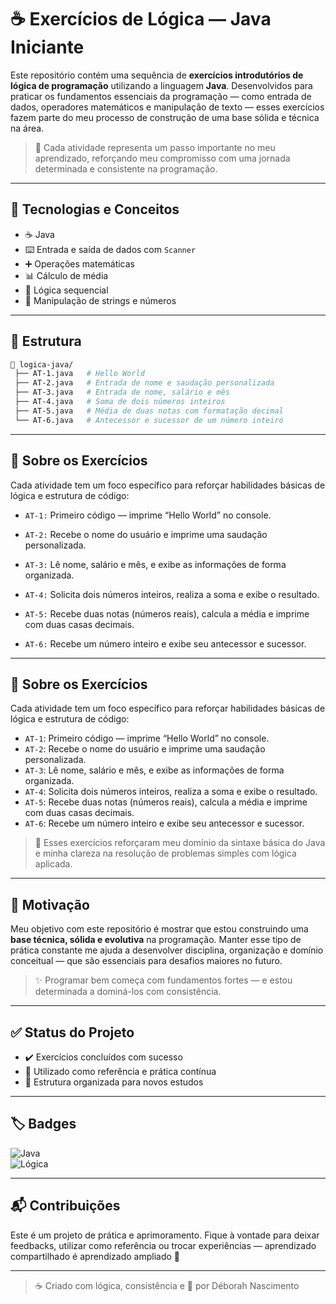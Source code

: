 # ☕ Exercícios de Lógica — Java Iniciante

Este repositório contém uma sequência de **exercícios introdutórios de lógica de programação** utilizando a linguagem **Java**. Desenvolvidos para praticar os fundamentos essenciais da programação — como entrada de dados, operadores matemáticos e manipulação de texto — esses exercícios fazem parte do meu processo de construção de uma base sólida e técnica na área.

> 📘 Cada atividade representa um passo importante no meu aprendizado, reforçando meu compromisso com uma jornada determinada e consistente na programação.

---

## 🚀 Tecnologias e Conceitos

- ☕ Java
- ⌨️ Entrada e saída de dados com `Scanner`
- ➕ Operações matemáticas
- 📊 Cálculo de média
- 🧠 Lógica sequencial
- 📝 Manipulação de strings e números

---

## 📂 Estrutura

```bash
📁 logica-java/
 ├── AT-1.java   # Hello World
 ├── AT-2.java   # Entrada de nome e saudação personalizada
 ├── AT-3.java   # Entrada de nome, salário e mês
 ├── AT-4.java   # Soma de dois números inteiros
 ├── AT-5.java   # Média de duas notas com formatação decimal
 └── AT-6.java   # Antecessor e sucessor de um número inteiro
```
---

## 📌 Sobre os Exercícios
Cada atividade tem um foco específico para reforçar habilidades básicas de lógica e estrutura de código:

- `AT-1:` Primeiro código — imprime “Hello World” no console.

- `AT-2:` Recebe o nome do usuário e imprime uma saudação personalizada.

- `AT-3:` Lê nome, salário e mês, e exibe as informações de forma organizada.

- `AT-4:` Solicita dois números inteiros, realiza a soma e exibe o resultado.

- `AT-5:` Recebe duas notas (números reais), calcula a média e imprime com duas casas decimais.

- `AT-6:` Recebe um número inteiro e exibe seu antecessor e sucessor.

---

## 📌 Sobre os Exercícios

Cada atividade tem um foco específico para reforçar habilidades básicas de lógica e estrutura de código:

- `AT-1`: Primeiro código — imprime “Hello World” no console.
- `AT-2`: Recebe o nome do usuário e imprime uma saudação personalizada.
- `AT-3`: Lê nome, salário e mês, e exibe as informações de forma organizada.
- `AT-4`: Solicita dois números inteiros, realiza a soma e exibe o resultado.
- `AT-5`: Recebe duas notas (números reais), calcula a média e imprime com duas casas decimais.
- `AT-6`: Recebe um número inteiro e exibe seu antecessor e sucessor.

> 📌 Esses exercícios reforçaram meu domínio da sintaxe básica do Java e minha clareza na resolução de problemas simples com lógica aplicada.

---

## 🧠 Motivação

Meu objetivo com este repositório é mostrar que estou construindo uma **base técnica, sólida e evolutiva** na programação. Manter esse tipo de prática constante me ajuda a desenvolver disciplina, organização e domínio conceitual — que são essenciais para desafios maiores no futuro.

> ✨ Programar bem começa com fundamentos fortes — e estou determinada a dominá-los com consistência.

---

## ✅ Status do Projeto

- ✔️ Exercícios concluídos com sucesso
- 🔁 Utilizado como referência e prática contínua
- 🧱 Estrutura organizada para novos estudos

---

## 🏷️ Badges

![Java](https://img.shields.io/badge/Java-iniciante-%23f89820?style=for-the-badge&logo=java&logoColor=white)  
![Lógica](https://img.shields.io/badge/PROGRAMAÇÃO-LÓGICA-%238A2BE2?style=flat&labelColor=%23FF69B4)  


---

## 📬 Contribuições

Este é um projeto de prática e aprimoramento. Fique à vontade para deixar feedbacks, utilizar como referência ou trocar experiências — aprendizado compartilhado é aprendizado ampliado 💜

---


> ☕ Criado com lógica, consistência e 💜 por Déborah Nascimento
